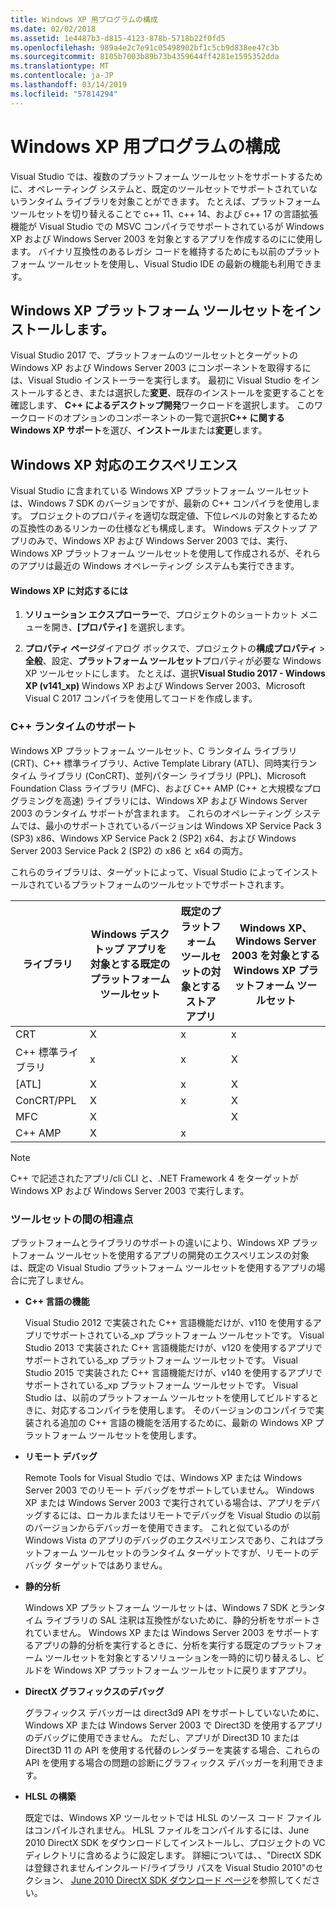 ```yaml
---
title: Windows XP 用プログラムの構成
ms.date: 02/02/2018
ms.assetid: 1e4487b3-d815-4123-878b-5718b22f0fd5
ms.openlocfilehash: 989a4e2c7e91c05498902bf1c5cb9d838ee47c3b
ms.sourcegitcommit: 8105b7003b89b73b4359644ff4281e1595352dda
ms.translationtype: MT
ms.contentlocale: ja-JP
ms.lasthandoff: 03/14/2019
ms.locfileid: "57814294"
---
```

# <a name="configuring-programs-for-windows-xp"></a>Windows XP 用プログラムの構成

Visual Studio では、複数のプラットフォーム ツールセットをサポートするために、オペレーティング システムと、既定のツールセットでサポートされていないランタイム ライブラリを対象ことができます。 たとえば、プラットフォーム ツールセットを切り替えることで c++ 11、c++ 14、および c++ 17 の言語拡張機能が Visual Studio での MSVC コンパイラでサポートされているが Windows XP および Windows Server 2003 を対象とするアプリを作成するのにに使用します。 バイナリ互換性のあるレガシ コードを維持するためにも以前のプラットフォーム ツールセットを使用し、Visual Studio IDE の最新の機能も利用できます。

## <a name="install-the-windows-xp-platform-toolset"></a>Windows XP プラットフォーム ツールセットをインストールします。

Visual Studio 2017 で、プラットフォームのツールセットとターゲットの Windows XP および Windows Server 2003 にコンポーネントを取得するには、Visual Studio インストーラーを実行します。 最初に Visual Studio をインストールするとき、または選択した**変更**、既存のインストールを変更することを確認します、 **C++ によるデスクトップ開発**ワークロードを選択します。 このワークロードのオプションのコンポーネントの一覧で選択**C++ に関する Windows XP サポート**を選び、**インストール**または**変更**します。

## <a name="windows-xp-targeting-experience"></a>Windows XP 対応のエクスペリエンス

Visual Studio に含まれている Windows XP プラットフォーム ツールセットは、Windows 7 SDK のバージョンですが、最新の C++ コンパイラを使用します。 プロジェクトのプロパティを適切な既定値、下位レベルの対象とするための互換性のあるリンカーの仕様なども構成します。 Windows デスクトップ アプリのみで、Windows XP および Windows Server 2003 では、実行、Windows XP プラットフォーム ツールセットを使用して作成されるが、それらのアプリは最近の Windows オペレーティング システムも実行できます。

#### <a name="to-target-windows-xp"></a>Windows XP に対応するには

1. **ソリューション エクスプローラー**で、プロジェクトのショートカット メニューを開き、**[プロパティ]** を選択します。

1. **プロパティ ページ**ダイアログ ボックスで、プロジェクトの**構成プロパティ** > **全般**、設定、**プラットフォーム ツールセット**プロパティが必要な Windows XP ツールセットにします。 たとえば、選択**Visual Studio 2017 - Windows XP (v141_xp)** Windows XP および Windows Server 2003、Microsoft Visual C 2017 コンパイラを使用してコードを作成します。

### <a name="c-runtime-support"></a>C++ ランタイムのサポート

Windows XP プラットフォーム ツールセット、C ランタイム ライブラリ (CRT)、C++ 標準ライブラリ、Active Template Library (ATL)、同時実行ランタイム ライブラリ (ConCRT)、並列パターン ライブラリ (PPL)、Microsoft Foundation Class ライブラリ (MFC)、および C++ AMP (C++ と大規模なプログラミングを高速) ライブラリには、Windows XP および Windows Server 2003 のランタイム サポートが含まれます。 これらのオペレーティング システムでは、最小のサポートされているバージョンは Windows XP Service Pack 3 (SP3) x86、Windows XP Service Pack 2 (SP2) x64、および Windows Server 2003 Service Pack 2 (SP2) の x86 と x64 の両方。

これらのライブラリは、ターゲットによって、Visual Studio によってインストールされているプラットフォームのツールセットでサポートされます。

|ライブラリ|Windows デスクトップ アプリを対象とする既定のプラットフォーム ツールセット|既定のプラットフォーム ツールセットの対象とするストア アプリ|Windows XP、Windows Server 2003 を対象とする Windows XP プラットフォーム ツールセット|
|---|---|---|---|
|CRT|X|x|x|
|C++ 標準ライブラリ|x|x|X|
|[ATL]|X|x|X|
|ConCRT/PPL|X|x|X|
|MFC|X||X|
|C++ AMP|X|x||

> [!NOTE]
> C++ で記述されたアプリ/cli CLI と、.NET Framework 4 をターゲットが Windows XP および Windows Server 2003 で実行します。

### <a name="differences-between-the-toolsets"></a>ツールセットの間の相違点

プラットフォームとライブラリのサポートの違いにより、Windows XP プラットフォーム ツールセットを使用するアプリの開発のエクスペリエンスの対象は、既定の Visual Studio プラットフォーム ツールセットを使用するアプリの場合に完了しません。

- **C++ 言語の機能**

   Visual Studio 2012 で実装された C++ 言語機能だけが、v110 を使用するアプリでサポートされている\_xp プラットフォーム ツールセットです。 Visual Studio 2013 で実装された C++ 言語機能だけが、v120 を使用するアプリでサポートされている\_xp プラットフォーム ツールセットです。 Visual Studio 2015 で実装された C++ 言語機能だけが、v140 を使用するアプリでサポートされている\_xp プラットフォーム ツールセットです。 Visual Studio は、以前のプラットフォーム ツールセットを使用してビルドするときに、対応するコンパイラを使用します。 そのバージョンのコンパイラで実装される追加の C++ 言語の機能を活用するために、最新の Windows XP プラットフォーム ツールセットを使用します。

- **リモート デバッグ**

   Remote Tools for Visual Studio では、Windows XP または Windows Server 2003 でのリモート デバッグをサポートしていません。 Windows XP または Windows Server 2003 で実行されている場合は、アプリをデバッグするには、ローカルまたはリモートでデバッグを Visual Studio の以前のバージョンからデバッガーを使用できます。 これと似ているのが Windows Vista のアプリのデバッグのエクスペリエンスであり、これはプラットフォーム ツールセットのランタイム ターゲットですが、リモートのデバッグ ターゲットではありません。

- **静的分析**

   Windows XP プラットフォーム ツールセットは、Windows 7 SDK とランタイム ライブラリの SAL 注釈は互換性がないために、静的分析をサポートされていません。 Windows XP または Windows Server 2003 をサポートするアプリの静的分析を実行するときに、分析を実行する既定のプラットフォーム ツールセットを対象とするソリューションを一時的に切り替えるし、ビルドを Windows XP プラットフォーム ツールセットに戻りますアプリ。

- **DirectX グラフィックスのデバッグ**

   グラフィックス デバッガーは direct3d9 API をサポートしていないために、Windows XP または Windows Server 2003 で Direct3D を使用するアプリのデバッグに使用できません。 ただし、アプリが Direct3D 10 または Direct3D 11 の API を使用する代替のレンダラーを実装する場合、これらの API を使用する場合の問題の診断にグラフィックス デバッガーを利用できます。

- **HLSL の構築**

   既定では、Windows XP ツールセットでは HLSL のソース コード ファイルはコンパイルされません。 HLSL ファイルをコンパイルするには、June 2010 DirectX SDK をダウンロードしてインストールし、プロジェクトの VC ディレクトリに含めるように設定します。 詳細については、、"DirectX SDK は登録されませんインクルード/ライブラリ パスを Visual Studio 2010"のセクション、 [June 2010 DirectX SDK ダウンロード ページ](http://www.microsoft.com/download/details.aspx?displaylang=en&id=6812)を参照してください。
